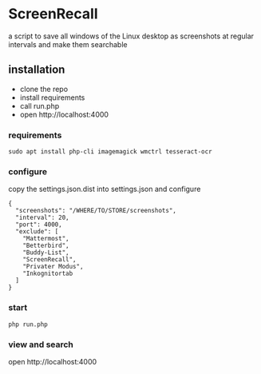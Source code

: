 # ScreenRecall

a script to save all windows of the Linux desktop as screenshots at regular intervals and make them searchable

## installation

* clone the repo
* install requirements
* call run.php
* open http://localhost:4000

### requirements

```
sudo apt install php-cli imagemagick wmctrl tesseract-ocr
```

### configure

copy the settings.json.dist into settings.json and configure

```
{
  "screenshots": "/WHERE/TO/STORE/screenshots",
  "interval": 20,
  "port": 4000,
  "exclude": [
    "Mattermost",
    "Betterbird",
    "Buddy-List",
    "ScreenRecall",
    "Privater Modus",
    "Inkognitortab
  ]
}
```

### start

```
php run.php
```

### view and search

open http://localhost:4000